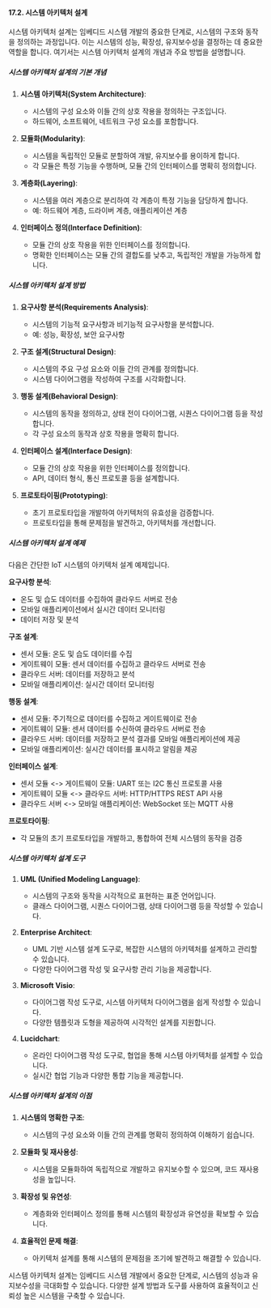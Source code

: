 #### 17.2. 시스템 아키텍처 설계

시스템 아키텍처 설계는 임베디드 시스템 개발의 중요한 단계로, 시스템의 구조와 동작을 정의하는 과정입니다. 이는 시스템의 성능, 확장성, 유지보수성을 결정하는 데 중요한 역할을 합니다. 여기서는 시스템 아키텍처 설계의 개념과 주요 방법을 설명합니다.

##### 시스템 아키텍처 설계의 기본 개념

1. **시스템 아키텍처(System Architecture)**:
   - 시스템의 구성 요소와 이들 간의 상호 작용을 정의하는 구조입니다.
   - 하드웨어, 소프트웨어, 네트워크 구성 요소를 포함합니다.

2. **모듈화(Modularity)**:
   - 시스템을 독립적인 모듈로 분할하여 개발, 유지보수를 용이하게 합니다.
   - 각 모듈은 특정 기능을 수행하며, 모듈 간의 인터페이스를 명확히 정의합니다.

3. **계층화(Layering)**:
   - 시스템을 여러 계층으로 분리하여 각 계층이 특정 기능을 담당하게 합니다.
   - 예: 하드웨어 계층, 드라이버 계층, 애플리케이션 계층

4. **인터페이스 정의(Interface Definition)**:
   - 모듈 간의 상호 작용을 위한 인터페이스를 정의합니다.
   - 명확한 인터페이스는 모듈 간의 결합도를 낮추고, 독립적인 개발을 가능하게 합니다.

##### 시스템 아키텍처 설계 방법

1. **요구사항 분석(Requirements Analysis)**:
   - 시스템의 기능적 요구사항과 비기능적 요구사항을 분석합니다.
   - 예: 성능, 확장성, 보안 요구사항

2. **구조 설계(Structural Design)**:
   - 시스템의 주요 구성 요소와 이들 간의 관계를 정의합니다.
   - 시스템 다이어그램을 작성하여 구조를 시각화합니다.

3. **행동 설계(Behavioral Design)**:
   - 시스템의 동작을 정의하고, 상태 전이 다이어그램, 시퀀스 다이어그램 등을 작성합니다.
   - 각 구성 요소의 동작과 상호 작용을 명확히 합니다.

4. **인터페이스 설계(Interface Design)**:
   - 모듈 간의 상호 작용을 위한 인터페이스를 정의합니다.
   - API, 데이터 형식, 통신 프로토콜 등을 설계합니다.

5. **프로토타이핑(Prototyping)**:
   - 초기 프로토타입을 개발하여 아키텍처의 유효성을 검증합니다.
   - 프로토타입을 통해 문제점을 발견하고, 아키텍처를 개선합니다.

##### 시스템 아키텍처 설계 예제

다음은 간단한 IoT 시스템의 아키텍처 설계 예제입니다.

**요구사항 분석**:
- 온도 및 습도 데이터를 수집하여 클라우드 서버로 전송
- 모바일 애플리케이션에서 실시간 데이터 모니터링
- 데이터 저장 및 분석

**구조 설계**:
- 센서 모듈: 온도 및 습도 데이터를 수집
- 게이트웨이 모듈: 센서 데이터를 수집하고 클라우드 서버로 전송
- 클라우드 서버: 데이터를 저장하고 분석
- 모바일 애플리케이션: 실시간 데이터 모니터링

**행동 설계**:
- 센서 모듈: 주기적으로 데이터를 수집하고 게이트웨이로 전송
- 게이트웨이 모듈: 센서 데이터를 수신하여 클라우드 서버로 전송
- 클라우드 서버: 데이터를 저장하고 분석 결과를 모바일 애플리케이션에 제공
- 모바일 애플리케이션: 실시간 데이터를 표시하고 알림을 제공

**인터페이스 설계**:
- 센서 모듈 <-> 게이트웨이 모듈: UART 또는 I2C 통신 프로토콜 사용
- 게이트웨이 모듈 <-> 클라우드 서버: HTTP/HTTPS REST API 사용
- 클라우드 서버 <-> 모바일 애플리케이션: WebSocket 또는 MQTT 사용

**프로토타이핑**:
- 각 모듈의 초기 프로토타입을 개발하고, 통합하여 전체 시스템의 동작을 검증

##### 시스템 아키텍처 설계 도구

1. **UML (Unified Modeling Language)**:
   - 시스템의 구조와 동작을 시각적으로 표현하는 표준 언어입니다.
   - 클래스 다이어그램, 시퀀스 다이어그램, 상태 다이어그램 등을 작성할 수 있습니다.

2. **Enterprise Architect**:
   - UML 기반 시스템 설계 도구로, 복잡한 시스템의 아키텍처를 설계하고 관리할 수 있습니다.
   - 다양한 다이어그램 작성 및 요구사항 관리 기능을 제공합니다.

3. **Microsoft Visio**:
   - 다이어그램 작성 도구로, 시스템 아키텍처 다이어그램을 쉽게 작성할 수 있습니다.
   - 다양한 템플릿과 도형을 제공하여 시각적인 설계를 지원합니다.

4. **Lucidchart**:
   - 온라인 다이어그램 작성 도구로, 협업을 통해 시스템 아키텍처를 설계할 수 있습니다.
   - 실시간 협업 기능과 다양한 통합 기능을 제공합니다.

##### 시스템 아키텍처 설계의 이점

1. **시스템의 명확한 구조**:
   - 시스템의 구성 요소와 이들 간의 관계를 명확히 정의하여 이해하기 쉽습니다.

2. **모듈화 및 재사용성**:
   - 시스템을 모듈화하여 독립적으로 개발하고 유지보수할 수 있으며, 코드 재사용성을 높입니다.

3. **확장성 및 유연성**:
   - 계층화와 인터페이스 정의를 통해 시스템의 확장성과 유연성을 확보할 수 있습니다.

4. **효율적인 문제 해결**:
   - 아키텍처 설계를 통해 시스템의 문제점을 조기에 발견하고 해결할 수 있습니다.

시스템 아키텍처 설계는 임베디드 시스템 개발에서 중요한 단계로, 시스템의 성능과 유지보수성을 극대화할 수 있습니다. 다양한 설계 방법과 도구를 사용하여 효율적이고 신뢰성 높은 시스템을 구축할 수 있습니다.
